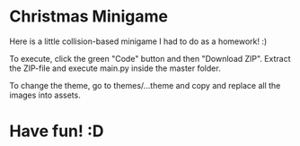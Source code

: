 # Christmas Minigame

Here is a little collision-based minigame I had to do as a homework! :) 

To execute, click the green "Code" button and then "Download ZIP". Extract the ZIP-file and execute main.py inside the master folder.

To change the theme, go to themes/...theme and copy and replace all the images into assets.

# Have fun! :D 
